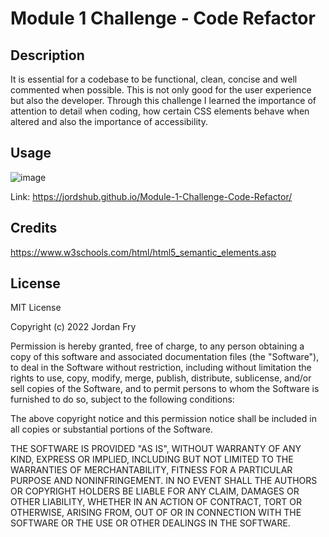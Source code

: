 # Module 1 Challenge - Code Refactor 

## Description

It is essential for a codebase to be functional, clean, concise and well commented when possible. This is not only good for the user experience but also the developer.
Through this challenge I learned the importance of attention to detail when coding, how certain CSS elements behave when altered and also the importance of accessibility.

## Usage
![image](https://user-images.githubusercontent.com/119757179/207463948-17c9d851-bca7-4ff3-b15a-c761d522df21.png)


Link: https://jordshub.github.io/Module-1-Challenge-Code-Refactor/

## Credits

https://www.w3schools.com/html/html5_semantic_elements.asp

## License

MIT License

Copyright (c) 2022 Jordan Fry

Permission is hereby granted, free of charge, to any person obtaining a copy
of this software and associated documentation files (the "Software"), to deal
in the Software without restriction, including without limitation the rights
to use, copy, modify, merge, publish, distribute, sublicense, and/or sell
copies of the Software, and to permit persons to whom the Software is
furnished to do so, subject to the following conditions:

The above copyright notice and this permission notice shall be included in all
copies or substantial portions of the Software.

THE SOFTWARE IS PROVIDED "AS IS", WITHOUT WARRANTY OF ANY KIND, EXPRESS OR
IMPLIED, INCLUDING BUT NOT LIMITED TO THE WARRANTIES OF MERCHANTABILITY,
FITNESS FOR A PARTICULAR PURPOSE AND NONINFRINGEMENT. IN NO EVENT SHALL THE
AUTHORS OR COPYRIGHT HOLDERS BE LIABLE FOR ANY CLAIM, DAMAGES OR OTHER
LIABILITY, WHETHER IN AN ACTION OF CONTRACT, TORT OR OTHERWISE, ARISING FROM,
OUT OF OR IN CONNECTION WITH THE SOFTWARE OR THE USE OR OTHER DEALINGS IN THE
SOFTWARE.
